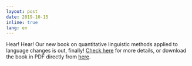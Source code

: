 ```yaml
---
layout: post
date: 2019-10-15
inline: true
lang: en
---
```


Hear! Hear! Our new book on quantitative linguistic methods applied to language changes is out, finally! [Check here](http://maciejeder.org/projects/language-change/) for more details, or download the book in PDF directly from [here](https://github.com/computationalstylistics/diachronia/raw/master/Zmiana_w_jezyku_2019-10-15.pdf).
